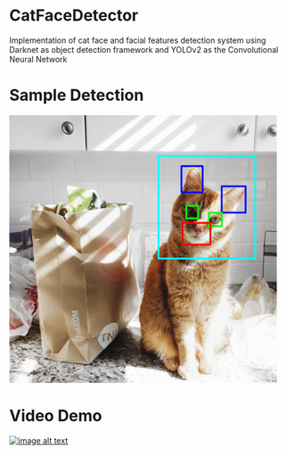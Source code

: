 # CatFaceDetector
Implementation of cat face and facial features detection system using Darknet as object detection framework and YOLOv2 as the Convolutional Neural Network

# Sample Detection
<img src="preview/nemo.jpg" alt="Drawing" style="width: 480px;"/>

# Video Demo
[![image alt text](https://img.youtube.com/vi/pF9N7I6yCwE/0.jpg)](https://www.youtube.com/watch?v=pF9N7I6yCwE)
